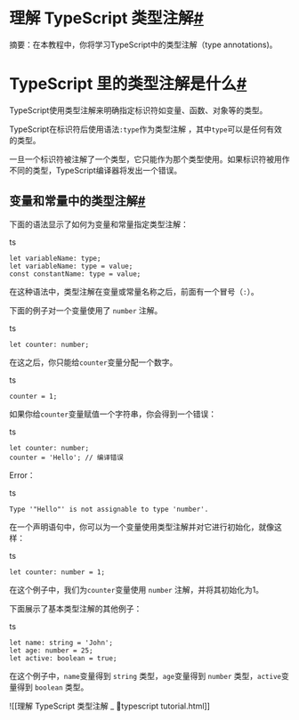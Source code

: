 # 理解 TypeScript 类型注解[#](https://niexia.github.io/typescript-tutorial/basis-types/type-annotations.html#%E7%90%86%E8%A7%A3-typescript-%E7%B1%BB%E5%9E%8B%E6%B3%A8%E8%A7%A3)

摘要：在本教程中，你将学习TypeScript中的类型注解（type annotations)。

# TypeScript 里的类型注解是什么[#](https://niexia.github.io/typescript-tutorial/basis-types/type-annotations.html#typescript-%E9%87%8C%E7%9A%84%E7%B1%BB%E5%9E%8B%E6%B3%A8%E8%A7%A3%E6%98%AF%E4%BB%80%E4%B9%88)

TypeScript使用类型注解来明确指定标识符如变量、函数、对象等的类型。

TypeScript在标识符后使用语法`:type`作为类型注解 ，其中`type`可以是任何有效的类型。

一旦一个标识符被注解了一个类型，它只能作为那个类型使用。如果标识符被用作不同的类型，TypeScript编译器将发出一个错误。

## 变量和常量中的类型注解[#](https://niexia.github.io/typescript-tutorial/basis-types/type-annotations.html#%E5%8F%98%E9%87%8F%E5%92%8C%E5%B8%B8%E9%87%8F%E4%B8%AD%E7%9A%84%E7%B1%BB%E5%9E%8B%E6%B3%A8%E8%A7%A3)

下面的语法显示了如何为变量和常量指定类型注解：

ts

```
let variableName: type;
let variableName: type = value;
const constantName: type = value;
```

在这种语法中，类型注解在变量或常量名称之后，前面有一个冒号（`:`）。

下面的例子对一个变量使用了 `number` 注解。

ts

```
let counter: number;
```

在这之后，你只能给`counter`变量分配一个数字。

ts

```
counter = 1;
```

如果你给`counter`变量赋值一个字符串，你会得到一个错误：

ts

```
let counter: number;
counter = 'Hello'; // 编译错误
```

Error：

ts

```
Type '"Hello"' is not assignable to type 'number'.
```

在一个声明语句中，你可以为一个变量使用类型注解并对它进行初始化，就像这样：

ts

```
let counter: number = 1;
```

在这个例子中，我们为`counter`变量使用 `number` 注解，并将其初始化为1。

下面展示了基本类型注解的其他例子：

ts

```
let name: string = 'John';
let age: number = 25;
let active: boolean = true;
```

在这个例子中，`name`变量得到 `string` 类型，`age`变量得到 `number` 类型，`active`变量得到 `boolean` 类型。

![[理解 TypeScript 类型注解 _ 🥤typescript tutorial.html]]